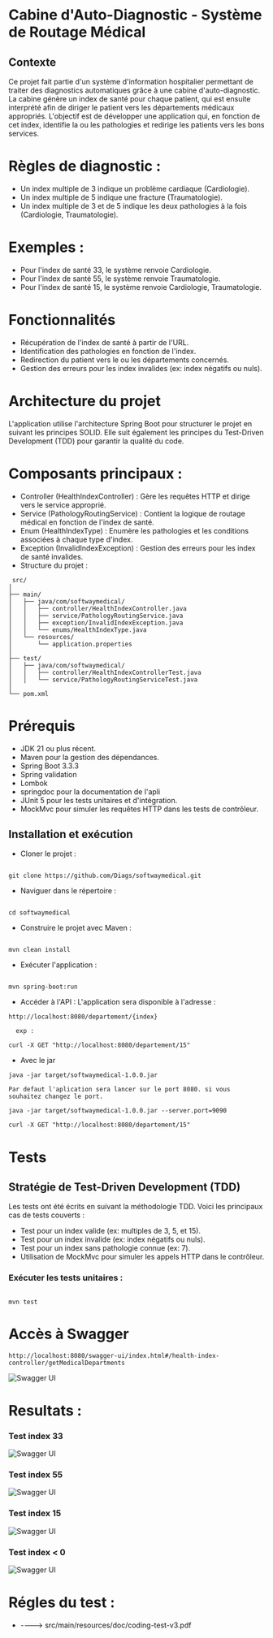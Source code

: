 # Cabine d'Auto-Diagnostic - Système de Routage Médical
## Contexte
Ce projet fait partie d'un système d'information hospitalier permettant de traiter des diagnostics automatiques grâce à une cabine d'auto-diagnostic. La cabine génère un index de santé pour chaque patient, qui est ensuite interprété afin de diriger le patient vers les départements médicaux appropriés. L'objectif est de développer une application qui, en fonction de cet index, identifie la ou les pathologies et redirige les patients vers les bons services.

# Règles de diagnostic :
* Un index multiple de 3 indique un problème cardiaque (Cardiologie).
* Un index multiple de 5 indique une fracture (Traumatologie).
* Un index multiple de 3 et de 5 indique les deux pathologies à la fois (Cardiologie, Traumatologie).
# Exemples :
* Pour l'index de santé 33, le système renvoie Cardiologie.
* Pour l'index de santé 55, le système renvoie Traumatologie.
* Pour l'index de santé 15, le système renvoie Cardiologie, Traumatologie.
# Fonctionnalités
* Récupération de l'index de santé à partir de l'URL.
* Identification des pathologies en fonction de l'index.
* Redirection du patient vers le ou les départements concernés.
* Gestion des erreurs pour les index invalides (ex: index négatifs ou nuls).
# Architecture du projet
L'application utilise l'architecture Spring Boot pour structurer le projet en suivant les principes SOLID. Elle suit également les principes du Test-Driven Development (TDD) pour garantir la qualité du code.

# Composants principaux :
* Controller (HealthIndexController) : Gère les requêtes HTTP et dirige vers le service approprié.
* Service (PathologyRoutingService) : Contient la logique de routage médical en fonction de l'index de santé.
* Enum (HealthIndexType) : Enumère les pathologies et les conditions associées à chaque type d'index.
* Exception (InvalidIndexException) : Gestion des erreurs pour les index de santé invalides.
* Structure du projet :
```
 src/
│
├── main/
│   ├── java/com/softwaymedical/
│   │   ├── controller/HealthIndexController.java
│   │   ├── service/PathologyRoutingService.java
│   │   ├── exception/InvalidIndexException.java
│   │   └── enums/HealthIndexType.java
│   └── resources/
│       └── application.properties
│
├── test/
│   ├── java/com/softwaymedical/
│   │   ├── controller/HealthIndexControllerTest.java
│   │   └── service/PathologyRoutingServiceTest.java
│
└── pom.xml

```

# Prérequis
* JDK 21 ou plus récent.
* Maven pour la gestion des dépendances.
* Spring Boot 3.3.3
* Spring validation
* Lombok
* springdoc pour la documentation de l'apli
* JUnit 5 pour les tests unitaires et d'intégration.
* MockMvc pour simuler les requêtes HTTP dans les tests de contrôleur.


## Installation et exécution
* Cloner le projet :

 ``` 

 git clone https://github.com/Diags/softwaymedical.git

```
* Naviguer dans le répertoire :
```

cd softwaymedical

```

* Construire le projet avec Maven :

```

mvn clean install

```
* Exécuter l'application :
```

mvn spring-boot:run

```
* Accéder à l'API : L'application sera disponible à l'adresse :

```
http://localhost:8080/departement/{index}

  exp :

curl -X GET "http://localhost:8080/departement/15"

```
* Avec le jar 
```
java -jar target/softwaymedical-1.0.0.jar

Par defaut l'aplication sera lancer sur le port 8080. si vous souhaitez changez le port.

java -jar target/softwaymedical-1.0.0.jar --server.port=9090

curl -X GET "http://localhost:8080/departement/15"
```

# Tests

## Stratégie de Test-Driven Development (TDD)
Les tests ont été écrits en suivant la méthodologie TDD. Voici les principaux cas de tests couverts :

* Test pour un index valide (ex: multiples de 3, 5, et 15).
* Test pour un index invalide (ex: index négatifs ou nuls).
* Test pour un index sans pathologie connue (ex: 7).
* Utilisation de MockMvc pour simuler les appels HTTP dans le contrôleur.

### Exécuter les tests unitaires :

```

mvn test

```

# Accès à Swagger
```
http://localhost:8080/swagger-ui/index.html#/health-index-controller/getMedicalDepartments

```

![Swagger UI](src/main/resources/img/swagger.png)
# Resultats :
### Test index 33
![Swagger UI](src/main/resources/img/result3.png)
### Test index 55
![Swagger UI](src/main/resources/img/result2.png)
### Test index 15
![Swagger UI](src/main/resources/img/result1.png)
### Test index < 0
![Swagger UI](src/main/resources/img/result4.png)

# Régles du test : 
* ----> src/main/resources/doc/coding-test-v3.pdf
